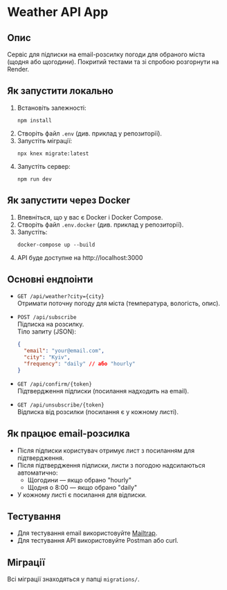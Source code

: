 # Weather API App

## Опис

Сервіс для підписки на email-розсилку погоди для обраного міста (щодня або щогодини). Покритий тестами та зі спробою розгорнути на Render.

## Як запустити локально

1. Встановіть залежності:
   ```
   npm install
   ```
2. Створіть файл `.env` (див. приклад у репозиторії).
3. Запустіть міграції:
   ```
   npx knex migrate:latest
   ```
4. Запустіть сервер:
   ```
   npm run dev
   ```

## Як запустити через Docker

1. Впевніться, що у вас є Docker і Docker Compose.
2. Створіть файл `.env.docker` (див. приклад у репозиторії).
3. Запустіть:
   ```
   docker-compose up --build
   ```
4. API буде доступне на http://localhost:3000

## Основні ендпоінти

- `GET /api/weather?city={city}`  
  Отримати поточну погоду для міста (температура, вологість, опис).

- `POST /api/subscribe`  
  Підписка на розсилку.  
  Тіло запиту (JSON):
  ```json
  {
    "email": "your@email.com",
    "city": "Kyiv",
    "frequency": "daily" // або "hourly"
  }
  ```

- `GET /api/confirm/{token}`  
  Підтвердження підписки (посилання надходить на email).

- `GET /api/unsubscribe/{token}`  
  Відписка від розсилки (посилання є у кожному листі).

## Як працює email-розсилка

- Після підписки користувач отримує лист з посиланням для підтвердження.
- Після підтвердження підписки, листи з погодою надсилаються автоматично:
  - Щогодини — якщо обрано "hourly"
  - Щодня о 8:00 — якщо обрано "daily"
- У кожному листі є посилання для відписки.

## Тестування

- Для тестування email використовуйте [Mailtrap](https://mailtrap.io/).
- Для тестування API використовуйте Postman або curl.


## Міграції

Всі міграції знаходяться у папці `migrations/`.
